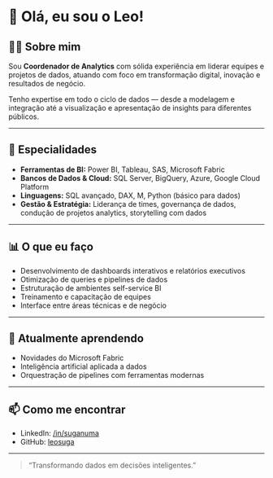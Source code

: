 # 👋 Olá, eu sou o Leo! 

## 👨‍💼 Sobre mim

Sou **Coordenador de Analytics** com sólida experiência em liderar equipes e projetos de dados, atuando com foco em transformação digital, inovação e resultados de negócio. 

Tenho expertise em todo o ciclo de dados — desde a modelagem e integração até a visualização e apresentação de insights para diferentes públicos.

---

## 🚀 Especialidades

- **Ferramentas de BI:** Power BI, Tableau, SAS, Microsoft Fabric
- **Bancos de Dados & Cloud:** SQL Server, BigQuery, Azure, Google Cloud Platform
- **Linguagens:** SQL avançado, DAX, M, Python (básico para dados)
- **Gestão & Estratégia:** Liderança de times, governança de dados, condução de projetos analytics, storytelling com dados

---

## 📊 O que eu faço

- Desenvolvimento de dashboards interativos e relatórios executivos
- Otimização de queries e pipelines de dados
- Estruturação de ambientes self-service BI
- Treinamento e capacitação de equipes
- Interface entre áreas técnicas e de negócio

---

## 🌱 Atualmente aprendendo

- Novidades do Microsoft Fabric
- Inteligência artificial aplicada a dados
- Orquestração de pipelines com ferramentas modernas

---

## 📫 Como me encontrar

- LinkedIn: [/in/suganuma](https://www.linkedin.com/in/suganuma/)
- GitHub: [leosuga](https://github.com/leosuga)

---

> “Transformando dados em decisões inteligentes.”
